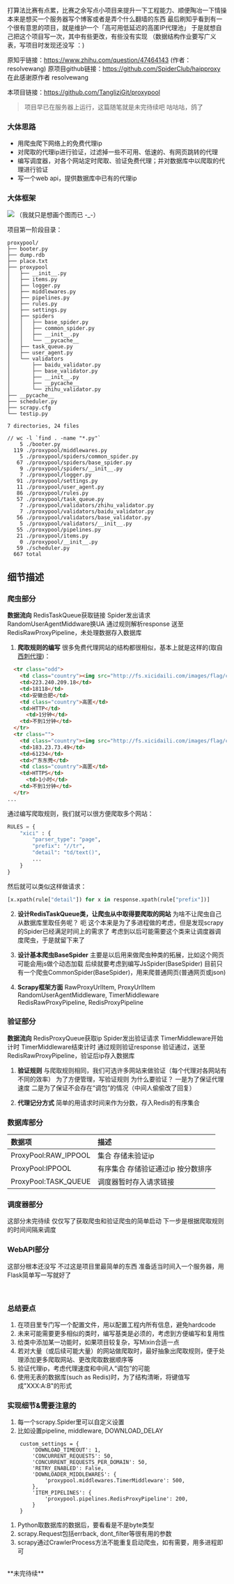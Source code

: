 打算法比赛有点累，比赛之余写点小项目来提升一下工程能力、顺便陶冶一下情操
本来是想买一个服务器写个博客或者是弄个什么翻墙的东西
最后刷知乎看到有一个很有意思的项目，就是维护一个「高可用低延迟的高匿IP代理池」
于是就想自己把这个项目写一次，其中有些更改，有些没有实现
（数据结构作业要写广义表，写项目时发现还没写 ：)

原知乎链接：<https://www.zhihu.com/question/47464143> (作者：resolvewang)
原项目github链接：<https://github.com/SpiderClub/haipproxy>
在此感谢原作者 resolvewang

本项目链接：<https://github.com/TangliziGit/proxypool>
> 项目早已在服务器上运行，这篇随笔就是未完待续吧
> 咕咕咕，鸽了

### 大体思路
- 用爬虫爬下网络上的免费代理ip
- 对爬取的代理ip进行验证，过滤掉一些不可用、低速的、有网页跳转的代理
- 编写调度器，对各个网站定时爬取、验证免费代理；并对数据库中以爬取的代理进行验证
- 写一个web api，提供数据库中已有的代理ip

### 大体框架
![](https://images2018.cnblogs.com/blog/1225237/201804/1225237-20180404003024993-293864300.png)
（我就只是想画个图而已 -_-）

项目第一阶段目录：
```
proxypool/
├── booter.py
├── dump.rdb
├── place.txt
├── proxypool
│   ├── __init__.py
│   ├── items.py
│   ├── logger.py
│   ├── middlewares.py
│   ├── pipelines.py
│   ├── rules.py
│   ├── settings.py
│   ├── spiders
│   │   ├── base_spider.py
│   │   ├── common_spider.py
│   │   ├── __init__.py
│   │   └── __pycache__
│   ├── task_queue.py
│   ├── user_agent.py
│   └── validators
│       ├── baidu_validator.py
│       ├── base_validator.py
│       ├── __init__.py
│       ├── __pycache__
│       └── zhihu_validator.py
├── __pycache__
├── scheduler.py
├── scrapy.cfg
└── testip.py

7 directories, 24 files

// wc -l `find . -name "*.py"`
    5 ./booter.py
  119 ./proxypool/middlewares.py
    5 ./proxypool/spiders/common_spider.py
   67 ./proxypool/spiders/base_spider.py
    9 ./proxypool/spiders/__init__.py
    7 ./proxypool/logger.py
   91 ./proxypool/settings.py
   11 ./proxypool/user_agent.py
   86 ./proxypool/rules.py
   57 ./proxypool/task_queue.py
    7 ./proxypool/validators/zhihu_validator.py
    7 ./proxypool/validators/baidu_validator.py
   56 ./proxypool/validators/base_validator.py
    5 ./proxypool/validators/__init__.py
   55 ./proxypool/pipelines.py
   21 ./proxypool/items.py
    0 ./proxypool/__init__.py
   59 ./scheduler.py
  667 total
```

## 细节描述
### 爬虫部分
**数据流向**
RedisTaskQueue获取链接
Spider发出请求
RandomUserAgentMiddware换UA
通过规则解析response
送至RedisRawProxyPipeline，未处理数据存入数据库


1. **爬取规则的编写**
很多免费代理网站的结构都很相似，基本上就是这样的(取自[西刺代理](http://www.xicidaili.com/))：
```html
  <tr class="odd">
    <td class="country"><img src="http://fs.xicidaili.com/images/flag/cn.png" alt="Cn" /></td>
    <td>223.240.209.18</td>
    <td>18118</td>
    <td>安徽合肥</td>
    <td class="country">高匿</td>
    <td>HTTP</td>
      <td>1分钟</td>
    <td>不到1分钟</td>
  </tr>
  <tr class="">
    <td class="country"><img src="http://fs.xicidaili.com/images/flag/cn.png" alt="Cn" /></td>
    <td>183.23.73.49</td>
    <td>61234</td>
    <td>广东东莞</td>
    <td class="country">高匿</td>
    <td>HTTPS</td>
      <td>1小时</td>
    <td>不到1分钟</td>
  </tr>
...
```
通过编写爬取规则，我们就可以很方便爬取多个网站：
```python
RULES = {
    "xici" : {
        "parser_type": "page",
        "prefix": "//tr",
        "detail": "td/text()",
        ...
    }
}
```
然后就可以类似这样做请求：
```python
[x.xpath(rule["detail"]) for x in response.xpath(rule["prefix"])]
```

2. **设计RedisTaskQueue类，让爬虫从中取得要爬取的网站**
为啥不让爬虫自己从数据库里取任务呢？
呃 这个本来是为了多进程做的考虑，但是发现scrapy的Spider已经满足时间上的需求了
考虑到以后可能需要这个类来让调度器调度爬虫，于是就留下来了

3. **设计基本爬虫BaseSpider**
主要是以后用来做爬虫种类的拓展，比如这个网页可能会用js做个动态加载
后续就要考虑到编写JsSpider(BaseSpider)
目前只有一个爬虫CommonSpider(BaseSpider)，用来爬普通网页(普通网页或json)

4. **Scrapy框架方面**
RawProxyUrlItem, ProxyUrlItem
RandomUserAgentMiddleware, TimerMiddleware
RedisRawProxyPipeline, RedisProxyPipeline

### 验证部分
**数据流向**
RedisProxyQueue获取ip
Spider发出验证请求
TimerMiddleware开始计时
TimerMiddleware结束计时
通过规则验证response
验证通过，送至RedisRawProxyPipeline，验证后ip存入数据库

1. **验证规则**
与爬取规则相同，我们可选许多网站来做验证（每个代理对各网站有不同的效率）
为了方便管理，写验证规则
为什么要验证？
一是为了保证代理速度
二是为了保证不会存在“调包”的情况（中间人偷偷改了回复）

3. **代理记分方式**
简单的用请求时间来作为分数，存入Redis的有序集合

### 数据库部分
|数据项|描述|
|:-|:-|
ProxyPool:RAW_IPPOOL|集合 存储未验证ip
ProxyPool:IPPOOL|有序集合 存储验证通过ip 按分数排序
ProxyPool:TASK_QUEUE|调度器暂时存入请求链接

### 调度器部分
这部分未完待续
仅仅写了获取爬虫和验证爬虫的简单启动
下一步是根据爬取规则的时间间隔来调度

### WebAPI部分
这部分根本还没写
不过这是项目里最简单的东西
准备适当时间入一个服务器，用Flask简单写一写就好了

<br />

### 总结要点
1. 在项目里专门写一个配置文件，用以配置工程内所有信息，避免hardcode
2. 未来可能需要更多相似的类时，编写基类是必须的，考虑到方便编写和复用性
1. 给类中添加某一功能时，如果项目较复杂，写Mixin合适一点
1. 若对大量（或后续可能大量）的网站做爬取时，最好抽象出爬取规则，便于处理添加更多爬取网站、更改爬取数据顺序等
1. 验证代理ip，考虑代理速度和中间人“调包”的可能
1. 使用无表的数据库(such as Redis)时，为了结构清晰，将键值写成"XXX:A:B"的形式

### 实现细节&需要注意的

1. 每一个scrapy.Spider里可以自定义设置
1. 比如设置pipeline, middleware, DOWNLOAD_DELAY
```
    custom_settings = {
        'DOWNLOAD_TIMEOUT': 1,
        'CONCURRENT_REQUESTS': 50,
        'CONCURRENT_REQUESTS_PER_DOMAIN': 50,
        'RETRY_ENABLED': False,
        'DOWNLOADER_MIDDLEWARES': {
            'proxypool.middlewares.TimerMiddleware': 500,
        },
        'ITEM_PIPELINES': {
            'proxypool.pipelines.RedisProxyPipeline': 200,
        }
    }
```
1. Python取数据库的数据后，要看看是不是byte类型
1. scrapy.Request包括errback, dont_filter等很有用的参数
1. scrapy通过CrawlerProcess方法不能重复启动爬虫，如有需要，用多进程即可


<br />
**未完待续**